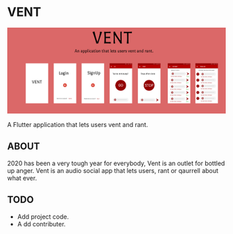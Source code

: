 # VENT
![](media/vent.png)

A Flutter application that lets users vent and rant.

## ABOUT
2020 has been a very tough year for everybody, Vent is an outlet for bottled up anger. Vent is an audio social app that lets users, rant or qaurrell about what ever.

## TODO
- Add project code.
- A dd contributer.
